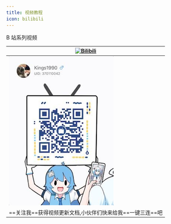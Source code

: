 ```yaml
---
title: 视频教程
icon: bilibili
---
```


B 站系列视频

|[![Bilibili](https://img.shields.io/static/v1?label=BiliBili&message=BiliBili&logo=bilibili&color=FC8D34)](https://space.bilibili.com/370110042)
|------|
|<img alt="bilibili" src="../.vuepress/public/img/bilibili.jpg" width="" height=""/>|
|==关注我==获得视频更新文档,小伙伴们快来给我==一键三连==吧|

<BiliBili bvid="BV1vt4y1M7rV" :ratio="5/4" />

<div style="height:20px"></div>

<BiliBili bvid="BV1xg41127TF" :ratio="5/4" />

<div style="height:20px"></div>

<BiliBili bvid="BV1RF411u766" :ratio="5/4" />

<div style="height:20px"></div>

<BiliBili bvid="BV1u5411S7ih" :ratio="5/4" />

<div style="height:20px"></div>

<BiliBili bvid="BV1zU4y1S7pC" :ratio="5/4" />
